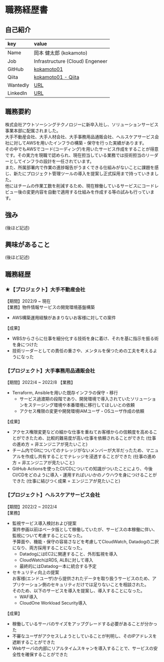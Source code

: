 # 職務経歴書

## 自己紹介
| key | value |
|:--|:--|
| Name | 岡本 健太郎 (kokamoto) |
| Job | Infrastructure (Cloud) Engeneer |
| GitHub | [kokamoto01](https://github.com/kokamoto01) |
| Qiita | [kokamoto01 - Qiita](https://qiita.com/kokamoto01) |
| Wantedly | [URL](https://www.wantedly.com/id/kokamoto01) |
| LinkedIn | [URL](https://www.linkedin.com/in/kentaro-okamoto-a0bb87223/)  

## 職務要約
株式会社アウトソーシングテクノロジーに新卒入社し、ソリューションサービス事業本部に配属されました。  
大手不動産会社、大手人材会社、大手事務用品通販会社、ヘルスケアサービス会社に対してAWSを用いたインフラの構築・保守を行った実績があります。  
その中でもAWSでコード(コーディング)を用いたサービス作成をすることが得意です。その実力を現職で認められ、現在担当している業務では技術担当のリーダーとしてインフラの設計を一任されています。  
また、所属部署内で作業の進捗報告がうまくできる仕組みがないことに課題を感じ、新たにプロジェクト管理ツールの導入を提案し正式採用まで持っていきました。  
他にはチームの作業工数を削減するため、現在稼働しているサービスにコードレビュー後の変更内容を自動で適用する仕組みを作成する等の試みも行っています。

## 強み
(後ほど記述)

## 興味があること
(後ほど記述)

## 職務経歴
### ★【プロジェクト】大手不動産会社
【期間】2022/9 ~ 現在  
【業務】物件情報サービスの開発環境基盤構築
- AWS構築運用経験があまりないお客様に対しての案件

【成果】
- WBSからさらに仕事を細分化する技術を身に着け、それを基に指示を振る術を身につけた
- 技術リーダーとしての責任の重さや、メンタルを保つための工夫を考えるようになった

### 【プロジェクト】大手事務用品通販会社
【期間】2022/4 ~ 2022/8
【業務】
- Terraform, Ansibleを用いた既存インフラの保守・移行
  - サービス過渡期の段階であり、開発環境で導入されていたソリューションをステージング環境や本番環境に移行してほしいとの依頼
  - アクセス権限の変更や開発環境IAMユーザ・OSユーザ作成の依頼

【成果】
- アクセス権限変更などの細かな仕事を重ねてお客様からの信頼度を高めることができたため、比較的難易度が高い仕事を依頼されることができた (仕事の進め方 = 非エンジニアが見たいこと)
- チーム内でGitについてのナレッジがないメンバーが大半だったため、マニュアルを作成し共有することでナレッジを浸透することができた (仕事の進め方 = 非エンジニアが見たいこと)
- GitHub Actionsを使ったCI/CDについての知識がついたことにより、今後CI/CDをどのように導入・運用すればいいかのノウハウを身につけることができた (仕事に結びつく成果 = エンジニアが見たいこと)

### 【プロジェクト】ヘルスケアサービス会社
【期間】2022/2 ~ 2022/4  
【業務】
- 監視サービス導入検討および提案  
案件参画以前はベータ版として稼働していたが、サービスの本稼働に伴い、監視について考慮することになった。  
予算面や、機能・保守の容易さなどを考慮してCloudWatch, Datadogの二択になり、両方採用することになった。
  - DatadogにはEC2に関連すること、外形監視を導入
  - CloudWatchはRDS, ALBに対して導入
  - 最終的にはDatadog一本に統合する予定
- セキュリティ向上の提案  
お客様(エンドユーザ)から提供されたデータを取り扱うサービスのため、アプリケーション側のセキュリティだけでは足りないことを相談された。  
そのため、以下のサービスを導入を提案し、導入することになった。
  - WAF導入
  - CloudOne Workload Security導入  

【成果】
- 稼働しているサーバのサイズをアップグレードする必要があることが分かった
- 不審なユーザがアクセスしようとしていることが判明し、そのIPアドレスを遮断することができた
- Webサーバの内部にリアルタイムスキャンを導入することで、サービスの安全性を確保することができた

<!-- ### 【プロジェクト】社内インフラ（AWS）の検証・保守運用  
【期間】2021/11 ~  2022/2  
【業務】企画提案・テスト・運用・改善すべて  
【役割・規模】構築1名、PM１名  
-  社内リソースのコスト削減・棚卸し（月額コスト30%軽減達成）  
-  AWS社内利用ポリシー・基本設計書作成  
-  Lambdaを使い、Teamsに通知を飛ばすプログラム作成(CodeCommitリポジトリのプルリクエスト作成通知, コスト週報通知など)  
-  IAM管理 (既存のIAMポリシー見直し、アカウント管理)

### 【プロジェクト】大手人材会社向けの、AWS活用の企画提案  
【期間】2021/11 ~  現在  
【業務】企画提案  
【役割・規模】PM2名, メンバー3名  
-  Webサイト更新作業提案(シェルスクリプト)  
-  CI/CD提案(CodeCommit → CodePipeline → CodeBuild → CodeDeploy)  

### 【プロジェクト】お客様企業に向けた、統合OAシステムのインフラ基盤再構築  
【期間】2021/7 ~  2021/9  
【業務】ネットワークコンフィグ入力・テスト  
【役割・規模】PM2名, 設計構築5名, コーダー4名  
・ L2スイッチ、ルータ、APのコンフィグ入力  
・ ネットワークの到達テスト・パフォーマンステスト  

### 【プロジェクト】CMSを使った自社用ツール構築  
【期間】2021/6 ~  2021/6  
【業務】AWS上のインフラ設計  
【役割・規模】インフラエンジニア2名、フロントエンジニア3名  
・ CMS(Drupal)環境を作成するためのVPC, EC2などのインフラ構成作成  
・ DevOps形式での開発   -->